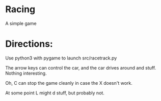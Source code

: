 # Racing
 A simple game


# Directions:
Use python3 with pygame to launch src/racetrack.py

The arrow keys can control the car, and the car drives around and stuff. Nothing interesting.

Oh, C can stop the game cleanly in case the X doesn't work.

At some point L might d stuff, but probably not.
